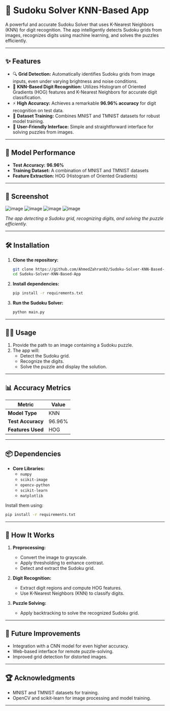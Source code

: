 # 🧩 Sudoku Solver KNN-Based App  

A powerful and accurate Sudoku Solver that uses K-Nearest Neighbors (KNN) for digit recognition. The app intelligently detects Sudoku grids from images, recognizes digits using machine learning, and solves the puzzles efficiently.  

---

## ✨ Features  

- 🔍 **Grid Detection:** Automatically identifies Sudoku grids from image inputs, even under varying brightness and noise conditions.  
- 🤖 **KNN-Based Digit Recognition:** Utilizes Histogram of Oriented Gradients (HOG) features and K-Nearest Neighbors for accurate digit classification.  
- ⚡ **High Accuracy:** Achieves a remarkable **96.96% accuracy** for digit recognition on test data.  
- 🧠 **Dataset Training:** Combines MNIST and TMNIST datasets for robust model training.  
- 🎯 **User-Friendly Interface:** Simple and straightforward interface for solving puzzles from images.  

---

## 🚀 Model Performance  

- **Test Accuracy:** **96.96%**  
- **Training Dataset:** A combination of MNIST and TMNIST datasets  
- **Feature Extraction:** HOG (Histogram of Oriented Gradients)  

---

## 📸 Screenshot  

![image](https://github.com/user-attachments/assets/cfa848a9-3624-4c88-bd8e-7d395816b7ba)
![image](https://github.com/user-attachments/assets/6877d811-aea2-410c-be03-a0cdf09793e6)
![image](https://github.com/user-attachments/assets/fc41fca8-32dc-4b46-a140-762118d0e91b)
![image](https://github.com/user-attachments/assets/1b2dc9b2-926c-4b84-9229-1b4da6b6b634)

 
*The app detecting a Sudoku grid, recognizing digits, and solving the puzzle efficiently.*

---

## 🛠️ Installation  

1. **Clone the repository:**  
   ```bash
   git clone https://github.com/AhmedZahran02/Sudoku-Solver-KNN-Based-App.git
   cd Sudoku-Solver-KNN-Based-App
   ```

2. **Install dependencies:**  
   ```bash
   pip install -r requirements.txt
   ```

3. **Run the Sudoku Solver:**  
   ```bash
   python main.py
   ```

---

## 🧑‍💻 Usage  

1. Provide the path to an image containing a Sudoku puzzle.
2. The app will:  
   - Detect the Sudoku grid.
   - Recognize the digits.
   - Solve the puzzle and display the solution.

---

## 📊 Accuracy Metrics  

| Metric          | Value   |
|-----------------|---------|
| **Model Type**   | KNN     |
| **Test Accuracy**| 96.96%  |
| **Features Used**| HOG     |

---

## 📦 Dependencies  

- **Core Libraries:**  
  - `numpy`
  - `scikit-image`
  - `opencv-python`
  - `scikit-learn`
  - `matplotlib`  

Install them using:
```bash
pip install -r requirements.txt
```

---

## 🔧 How It Works  

1. **Preprocessing:**  
   - Convert the image to grayscale.
   - Apply thresholding to enhance contrast.
   - Detect and extract the Sudoku grid.  

2. **Digit Recognition:**  
   - Extract digit regions and compute HOG features.
   - Use K-Nearest Neighbors (KNN) to classify digits.  

3. **Puzzle Solving:**  
   - Apply backtracking to solve the recognized Sudoku grid.

---

## 🎯 Future Improvements  

- Integration with a CNN model for even higher accuracy.  
- Web-based interface for remote puzzle-solving.  
- Improved grid detection for distorted images.

---

## 🏆 Acknowledgments  

- MNIST and TMNIST datasets for training.  
- OpenCV and scikit-learn for image processing and model training.  

---
